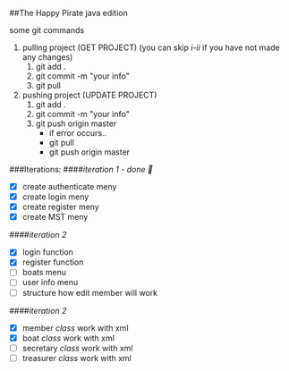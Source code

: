 ##The Happy Pirate java edition

some git commands
1. pulling project (GET PROJECT) (you can skip *i-ii* if you have not made any changes)
	1. git add .
	2. git commit -m "your info"
	3. git pull
2. pushing project (UPDATE PROJECT)
	1. git add .
	2. git commit -m "your info"
	3. git push origin master
		* if error occurs..
		* git pull
		* git push origin master


###Iterations:
####*iteration 1 - done :balloon:*
- [x] create authenticate meny
- [x] create login meny
- [x] create register meny
- [x] create MST meny

####*iteration 2*
- [x] login function
- [x] register function
- [ ] boats menu
- [ ] user info menu
- [ ] structure how edit member will work

####*iteration 2*
- [x] member *class* work with xml
- [x] boat *class* work with xml
- [ ] secretary *class* work with xml
- [ ] treasurer *class* work with xml
